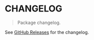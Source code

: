 # CHANGELOG

> Package changelog.

See [GitHub Releases](https://github.com/stdlib-js/random-base-randi/releases) for the changelog.